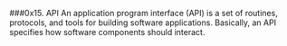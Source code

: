 ###0x15. API
An application program interface (API) is a set of routines, protocols, and tools for building software applications. Basically, an API specifies how software components should interact.
